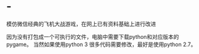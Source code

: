 # -
模仿微信经典的飞机大战游戏，在网上已有资料基础上进行改进

因为没有打包成一个可执行的文件，电脑中需要下载python和对应版本的pygame。
当然如果使用python 3 很多代码需要修改，最好是使用python 2.7。

